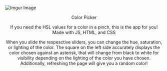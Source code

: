  ![Imgur Image](https://imgur.com/bTxTGnK.png)
 
 <p align="center">Color Picker</p>
 
  <p align="center">If you need the HSL values for a color in a pinch, this is the app for you! Made with JS, HTML, and CSS</p>

 <p align="center">When you slide the respesctive sliders, you can change the hue, saturation, or lighting of the color. The square on the left side accurately displays the color chosen against an asterisk, that will change from black to white for visibility depending on the lighting of the color you have chosen. Additionally, refreshing the page will give you a random color!</p>
